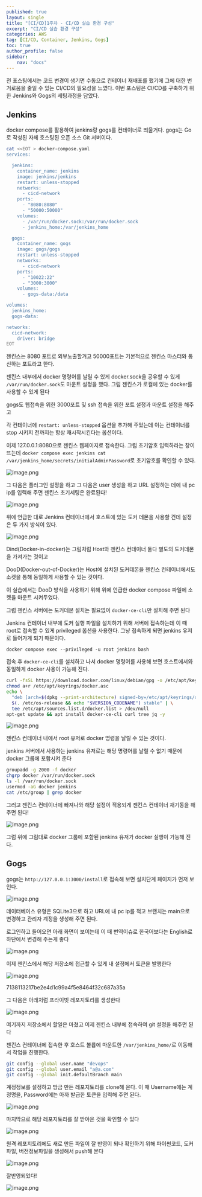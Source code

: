 ```yaml
---
published: true
layout: single
title: "[CI/CD]1주차 - CI/CD 실습 환경 구성"
excerpt: "CI/CD 실습 환경 구성"
categories: AWS
tag: [CI/CD, Container, Jenkins, Gogs]
toc: true
author_profile: false
sidebar:
    nav: "docs"
---
```


전 포스팅에서는 코드 변경이 생기면 수동으로 컨테이너 재배포를 했기에 그에 대한 번거로움을 줄일 수 있는 CI/CD의 필요성을 느꼈다. 이번 포스팅은 CI/CD를 구축하기 위한 Jenkins와 Gogs의 세팅과정을 담았다.

## Jenkins

docker compose를 활용하여 jenkins랑 gogs를 컨테이너로 띄울거다. gogs는 Go로 작성된 자체 호스팅된 오픈 소스 Git 서버이다.

```bash
cat <<EOT > docker-compose.yaml
services:

  jenkins:
    container_name: jenkins
    image: jenkins/jenkins
    restart: unless-stopped
    networks:
      - cicd-network
    ports:
      - "8080:8080"
      - "50000:50000"
    volumes:
      - /var/run/docker.sock:/var/run/docker.sock
      - jenkins_home:/var/jenkins_home

  gogs:
    container_name: gogs
    image: gogs/gogs
    restart: unless-stopped
    networks:
      - cicd-network
    ports:
      - "10022:22"
      - "3000:3000"
    volumes:
      - gogs-data:/data

volumes:
  jenkins_home:
  gogs-data:

networks:
  cicd-network:
    driver: bridge
EOT
```

젠킨스는 8080 포트로 외부노출할거고 50000포트는 기본적으로 젠킨스 마스터와 통신하는 포트라고 한다.

젠킨스 내부에서 docker 명령어를 날릴 수 있게 docker.sock을 공유할 수 있게 `/var/run/docker.sock`도 마운트 설정을 했다. 그럼 젠킨스가 로컬에 있는 docker를 사용할 수 있게 된다

gogs도 웹접속을 위한 3000포트 및 ssh 접속을 위한 포트 설정과 마운트 설정을 해주고

각 컨테이너에 `restart: unless-stopped` 옵션을 추가해 주었는데 이는 컨테이너를 stop 시키지 전까지는 항상 재시작시킨다는 옵션이다.

이제 127.0.0.1:8080으로 젠킨스 웹페이지로 접속한다. 그럼 초기암호 입력하라는 창이 뜨는데 `docker compose exec jenkins cat /var/jenkins_home/secrets/initialAdminPassword`로 초기암호를 확인할 수 있다.

![image.png](1%E1%84%8C%E1%85%AE%E1%84%8E%E1%85%A1%20-%20CI%20CD%20%E1%84%89%E1%85%B5%E1%86%AF%E1%84%89%E1%85%B3%E1%86%B8%20%E1%84%92%E1%85%AA%E1%86%AB%E1%84%80%E1%85%A7%E1%86%BC%20%E1%84%80%E1%85%AE%E1%84%89%E1%85%A5%E1%86%BC%204e47f74947494324a23a4e5cc7e65624/c77cccf0-97a1-467f-891c-fcc3f1012704.png)

그 다음은 플러그인 설정을 하고 그 다음은 user 생성을 하고 URL 설정하는 데에 내 pc ip를 입력해 주면 젠킨스 초기세팅은 완료된다!

![image.png](1%E1%84%8C%E1%85%AE%E1%84%8E%E1%85%A1%20-%20CI%20CD%20%E1%84%89%E1%85%B5%E1%86%AF%E1%84%89%E1%85%B3%E1%86%B8%20%E1%84%92%E1%85%AA%E1%86%AB%E1%84%80%E1%85%A7%E1%86%BC%20%E1%84%80%E1%85%AE%E1%84%89%E1%85%A5%E1%86%BC%204e47f74947494324a23a4e5cc7e65624/85303df6-997e-4f9c-93bf-0d16a4229807.png)

위에 언급한 대로 Jenkins 컨테이너에서 호스트에 있는 도커 데몬을 사용할 건데 설정은 두 가지 방식이 있다.

![image.png](1%E1%84%8C%E1%85%AE%E1%84%8E%E1%85%A1%20-%20CI%20CD%20%E1%84%89%E1%85%B5%E1%86%AF%E1%84%89%E1%85%B3%E1%86%B8%20%E1%84%92%E1%85%AA%E1%86%AB%E1%84%80%E1%85%A7%E1%86%BC%20%E1%84%80%E1%85%AE%E1%84%89%E1%85%A5%E1%86%BC%204e47f74947494324a23a4e5cc7e65624/image.png)

Dind(Docker-in-docker)는 그림처럼 Host와 젠킨스 컨테이너 둘다 별도의 도커데몬을 가져가는 것이고

DooD(Docker-out-of-Docker)는 Host에 설치된 도커데몬을 젠킨스 컨테이너에서도 소켓을 통해 동일하게 사용할 수 있는 것이다.

이 실습에서는 DooD 방식을 사용하기 위해 위에 언급한 docker compose 파일에 소켓을 마운트 시켜두었다.

그럼 젠킨스 서버에는 도커데몬 설치는 필요없이 `docker-ce-cli`만 설치해 주면 된다

Jenkins 컨테이너 내부에 도커 실행 파일을 설치하기 위해 서버에 접속하는데 이 때 root로 접속할 수 있게 privileged 옵션을 사용한다. 그냥 접속하게 되면 jenkins 유저로 들어가게 되기 때문이다.

`docker compose exec --privileged -u root jenkins bash`

접속 후 `docker-ce-cli`를 설치하고 나서 docker 명령어를 사용해 보면 호스트에서와 동일하게 docker 사용이 가능해 진다.

```bash
curl -fsSL https://download.docker.com/linux/debian/gpg -o /etc/apt/keyrings/docker.asc
chmod a+r /etc/apt/keyrings/docker.asc
echo \
  "deb [arch=$(dpkg --print-architecture) signed-by=/etc/apt/keyrings/docker.asc] https://download.docker.com/linux/debian \
  $(. /etc/os-release && echo "$VERSION_CODENAME") stable" | \
  tee /etc/apt/sources.list.d/docker.list > /dev/null
apt-get update && apt install docker-ce-cli curl tree jq -y
```

![image.png](1%E1%84%8C%E1%85%AE%E1%84%8E%E1%85%A1%20-%20CI%20CD%20%E1%84%89%E1%85%B5%E1%86%AF%E1%84%89%E1%85%B3%E1%86%B8%20%E1%84%92%E1%85%AA%E1%86%AB%E1%84%80%E1%85%A7%E1%86%BC%20%E1%84%80%E1%85%AE%E1%84%89%E1%85%A5%E1%86%BC%204e47f74947494324a23a4e5cc7e65624/image%201.png)

젠킨스 컨테이너 내에서 root 유저로 docker 명령을 날릴 수 있는 것이다.

jenkins 서버에서 사용하는 jenkins 유저로는 해당 명령어를 날릴 수 없기 때문에 docker 그룹에 포함시켜 준다

```bash
groupadd -g 2000 -f docker
chgrp docker /var/run/docker.sock
ls -l /var/run/docker.sock
usermod -aG docker jenkins
cat /etc/group | grep docker
```

그러고 젠킨스 컨테이너에 빠져나와 해당 설정이 적용되게 젠킨스 컨테이너 재기동을 해주면 된다!

![image.png](1%E1%84%8C%E1%85%AE%E1%84%8E%E1%85%A1%20-%20CI%20CD%20%E1%84%89%E1%85%B5%E1%86%AF%E1%84%89%E1%85%B3%E1%86%B8%20%E1%84%92%E1%85%AA%E1%86%AB%E1%84%80%E1%85%A7%E1%86%BC%20%E1%84%80%E1%85%AE%E1%84%89%E1%85%A5%E1%86%BC%204e47f74947494324a23a4e5cc7e65624/image%202.png)

그럼 위에 그림대로 docker 그룹에 포함된 jenkins 유저가 docker 실행이 가능해 진다.

## Gogs

gogs는 `http://127.0.0.1:3000/install`로 접속해 보면 설치단계 페이지가 먼저 보인다.

![image.png](1%E1%84%8C%E1%85%AE%E1%84%8E%E1%85%A1%20-%20CI%20CD%20%E1%84%89%E1%85%B5%E1%86%AF%E1%84%89%E1%85%B3%E1%86%B8%20%E1%84%92%E1%85%AA%E1%86%AB%E1%84%80%E1%85%A7%E1%86%BC%20%E1%84%80%E1%85%AE%E1%84%89%E1%85%A5%E1%86%BC%204e47f74947494324a23a4e5cc7e65624/55c238c4-3756-43dc-9180-ea282635e167.png)

데이터베이스 유형은 SQLite3으로 하고 URL에 내 pc ip를 적고 브랜치는 main으로 변경하고 관리자 계정을 생성해 주면 된다.

로그인하고 들어오면 아래 화면이 보이는데 이 때 번역이슈로 한국어보다는 English로 하단에서 변경해 주는게 좋다

![image.png](1%E1%84%8C%E1%85%AE%E1%84%8E%E1%85%A1%20-%20CI%20CD%20%E1%84%89%E1%85%B5%E1%86%AF%E1%84%89%E1%85%B3%E1%86%B8%20%E1%84%92%E1%85%AA%E1%86%AB%E1%84%80%E1%85%A7%E1%86%BC%20%E1%84%80%E1%85%AE%E1%84%89%E1%85%A5%E1%86%BC%204e47f74947494324a23a4e5cc7e65624/image%203.png)

이제 젠킨스에서 해당 저장소에 접근할 수 있게 내 설정에서 토큰을 발행한다

![image.png](1%E1%84%8C%E1%85%AE%E1%84%8E%E1%85%A1%20-%20CI%20CD%20%E1%84%89%E1%85%B5%E1%86%AF%E1%84%89%E1%85%B3%E1%86%B8%20%E1%84%92%E1%85%AA%E1%86%AB%E1%84%80%E1%85%A7%E1%86%BC%20%E1%84%80%E1%85%AE%E1%84%89%E1%85%A5%E1%86%BC%204e47f74947494324a23a4e5cc7e65624/image%204.png)

7138113217be2e4d1c99a4f5e8464f32c687a35a

그 다음은 아래처럼 프라이빗 레포지토리를 생성한다

![image.png](1%E1%84%8C%E1%85%AE%E1%84%8E%E1%85%A1%20-%20CI%20CD%20%E1%84%89%E1%85%B5%E1%86%AF%E1%84%89%E1%85%B3%E1%86%B8%20%E1%84%92%E1%85%AA%E1%86%AB%E1%84%80%E1%85%A7%E1%86%BC%20%E1%84%80%E1%85%AE%E1%84%89%E1%85%A5%E1%86%BC%204e47f74947494324a23a4e5cc7e65624/image%205.png)

여기까지 저장소에서 할일은 마쳤고 이제 젠킨스 내부에 접속하여 git 설정을 해주면 된다

젠킨스 컨테이너에 접속한 후 호스트 볼륨에 마운트한 `/var/jenkins_home/`로 이동해서 작업을 진행한다.

```bash
git config --global user.name "devops"
git config --global user.email "a@a.com"
git config --global init.defaultBranch main
```

계정정보를 설정하고 방금 만든 레포지토리를 clone해 온다. 이 때 Username에는 계정명을, Password에는 아까 발급한 토큰을 입력해 주면 된다.

![image.png](1%E1%84%8C%E1%85%AE%E1%84%8E%E1%85%A1%20-%20CI%20CD%20%E1%84%89%E1%85%B5%E1%86%AF%E1%84%89%E1%85%B3%E1%86%B8%20%E1%84%92%E1%85%AA%E1%86%AB%E1%84%80%E1%85%A7%E1%86%BC%20%E1%84%80%E1%85%AE%E1%84%89%E1%85%A5%E1%86%BC%204e47f74947494324a23a4e5cc7e65624/image%206.png)

마지막으로 해당 레포지토리를 잘 받아온 것을 확인할 수 있다

![image.png](1%E1%84%8C%E1%85%AE%E1%84%8E%E1%85%A1%20-%20CI%20CD%20%E1%84%89%E1%85%B5%E1%86%AF%E1%84%89%E1%85%B3%E1%86%B8%20%E1%84%92%E1%85%AA%E1%86%AB%E1%84%80%E1%85%A7%E1%86%BC%20%E1%84%80%E1%85%AE%E1%84%89%E1%85%A5%E1%86%BC%204e47f74947494324a23a4e5cc7e65624/image%207.png)

원격 레포지토리에도 새로 만든 파일이 잘 반영이 되나 확인하기 위해 파이썬코드, 도커파일, 버전정보파일을 생성해서 push해 본다

![image.png](1%E1%84%8C%E1%85%AE%E1%84%8E%E1%85%A1%20-%20CI%20CD%20%E1%84%89%E1%85%B5%E1%86%AF%E1%84%89%E1%85%B3%E1%86%B8%20%E1%84%92%E1%85%AA%E1%86%AB%E1%84%80%E1%85%A7%E1%86%BC%20%E1%84%80%E1%85%AE%E1%84%89%E1%85%A5%E1%86%BC%204e47f74947494324a23a4e5cc7e65624/image%208.png)

잘반영되었다!

![image.png](1%E1%84%8C%E1%85%AE%E1%84%8E%E1%85%A1%20-%20CI%20CD%20%E1%84%89%E1%85%B5%E1%86%AF%E1%84%89%E1%85%B3%E1%86%B8%20%E1%84%92%E1%85%AA%E1%86%AB%E1%84%80%E1%85%A7%E1%86%BC%20%E1%84%80%E1%85%AE%E1%84%89%E1%85%A5%E1%86%BC%204e47f74947494324a23a4e5cc7e65624/image%209.png)